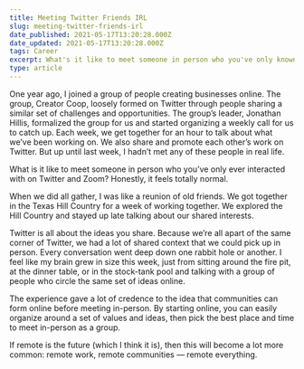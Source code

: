 ```yaml
---
title: Meeting Twitter Friends IRL
slug: meeting-twitter-friends-irl
date_published: 2021-05-17T13:20:28.000Z
date_updated: 2021-05-17T13:20:28.000Z
tags: Career
excerpt: What's it like to meet someone in person who you've only known through Twitter and Zoom? Honestly, it feels totally normal.
type: article
---
```


One year ago, I joined a group of people creating businesses online. The group, Creator Coop, loosely formed on Twitter through people sharing a similar set of challenges and opportunities. The group’s leader, Jonathan Hillis, formalized the group for us and started organizing a weekly call for us to catch up. Each week, we get together for an hour to talk about what we’ve been working on. We also share and promote each other’s work on Twitter. But up until last week, I hadn’t met any of these people in real life.

What is it like to meet someone in person who you’ve only ever interacted with on Twitter and Zoom? Honestly, it feels totally normal.

When we did all gather, I was like a reunion of old friends. We got together in the Texas Hill Country for a week of working together. We explored the Hill Country and stayed up late talking about our shared interests.

Twitter is all about the ideas you share. Because we’re all apart of the same corner of Twitter, we had a lot of shared context that we could pick up in person. Every conversation went deep down one rabbit hole or another. I feel like my brain grew in size this week, just from sitting around the fire pit, at the dinner table, or in the stock-tank pool and talking with a group of people who circle the same set of ideas online.

The experience gave a lot of credence to the idea that communities can form online before meeting in-person. By starting online, you can easily organize around a set of values and ideas, then pick the best place and time to meet in-person as a group.

If remote is the future (which I think it is), then this will become a lot more common: remote work, remote communities — remote everything.
